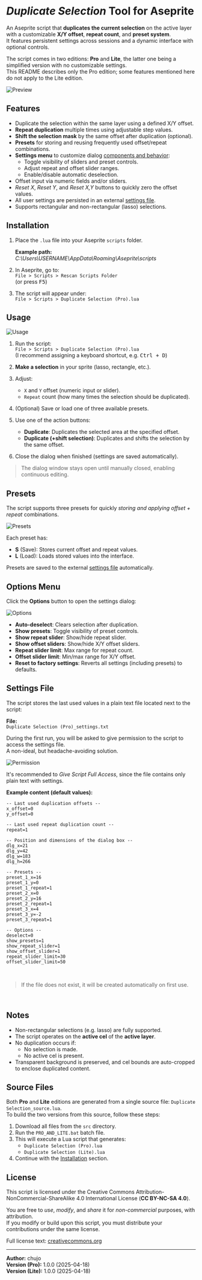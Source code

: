 # _Duplicate Selection_ Tool for Aseprite

An Aseprite script that **duplicates the current selection** on the active layer with a customizable **X/Y offset**, **repeat count**, and **preset system**.<br>
It features persistent settings across sessions and a dynamic interface with optional controls.

The script comes in two editions: **Pro** and **Lite**, the latter one being a simplified version with no customizable settings.<br>
This README describes only the Pro edition; some features mentioned here do not apply to the Lite edition.

![Preview](_readme/preview.png "Dialog box of the script")


## Features

- Duplicate the selection within the same layer using a defined X/Y offset.
- **Repeat duplication** multiple times using adjustable step values.
- **Shift the selection mask** by the same offset after duplication (optional).
- **Presets** for storing and reusing frequently used offset/repeat combinations.
- **Settings menu** to customize dialog [components and behavior](#options-menu):
    - Toggle visibility of sliders and preset controls.
    - Adjust repeat and offset slider ranges.
    - Enable/disable automatic deselection.
- Offset input via numeric fields and/or sliders.
- _Reset X_, _Reset Y_, and _Reset X,Y_ buttons to quickly zero the offset values.
- All user settings are persisted in an external [settings file](#settings-file).
- Supports rectangular and non-rectangular (lasso) selections.


## Installation

1. Place the `.lua` file into your Aseprite `scripts` folder.

    **Example path:**  
    _C:\Users\USERNAME\AppData\Roaming\Aseprite\scripts_

2. In Aseprite, go to:  
`File > Scripts > Rescan Scripts Folder` <br>
(or press <kbd>F5</kbd>)

3. The script will appear under:  
`File > Scripts > Duplicate Selection (Pro).lua`


## Usage

![Usage](_readme/usage.gif "Example usage")

1. Run the script:  
   `File > Scripts > Duplicate Selection (Pro).lua`<br>
   (I recommend assigning a keyboard shortcut, e.g. <kbd>Ctrl + D</kbd>)
2. **Make a selection** in your sprite (lasso, rectangle, etc.).
3. Adjust:
   - `X` and `Y` offset (numeric input or slider).
   - `Repeat` count (how many times the selection should be duplicated).
4. (Optional) Save or load one of three available presets.

4. Use one of the action buttons:
    - **Duplicate**: Duplicates the selected area at the specified offset.
    - **Duplicate (+shift selection)**: Duplicates and shifts the selection by the same offset.
6. Close the dialog when finished (settings are saved automatically).
  

> The dialog window stays open until manually closed, enabling continuous editing.


## Presets

The script supports three presets for quickly _storing and applying offset + repeat_ combinations.

![Presets](_readme/presets.png "Three configurable presets")

Each preset has:

- **S** (Save): Stores current offset and repeat values.
- **L** (Load): Loads stored values into the interface.

Presets are saved to the external [settings file](#settings-file) automatically.


## Options Menu

Click the **Options** button to open the settings dialog:

![Options](_readme/options.png "Settings dialog")

- **Auto-deselect**: Clears selection after duplication.
- **Show presets**: Toggle visibility of preset controls.
- **Show repeat slider**: Show/hide repeat slider.
- **Show offset sliders**: Show/hide X/Y offset sliders.
- **Repeat slider limit**: Max range for repeat count.
- **Offset slider limit**: Min/max range for X/Y offset.
- **Reset to factory settings**: Reverts all settings (including presets) to defaults.


## Settings File

The script stores the last used values in a plain text file located next to the script:

**File:**  
`Duplicate Selection (Pro)_settings.txt`

During the first run, you will be asked to give permission to the script to access the settings file.<br>
A non-ideal, but headache-avoiding solution.

![Permission](_readme/access.png "Allow access to settings")

It's recommended to _Give Script Full Access_, since the file contains only plain text with settings.

**Example content (default values):**  
```pre
-- Last used duplication offsets --
x_offset=0
y_offset=0

-- Last used repeat duplication count --
repeat=1

-- Position and dimensions of the dialog box --
dlg_x=21
dlg_y=42
dlg_w=183
dlg_h=266

-- Presets --
preset_1_x=16
preset_1_y=0
preset_1_repeat=1
preset_2_x=0
preset_2_y=16
preset_2_repeat=1
preset_3_x=4
preset_3_y=-2
preset_3_repeat=1

-- Options --
deselect=0
show_presets=1
show_repeat_slider=1
show_offset_slider=1
repeat_slider_limit=30
offset_slider_limit=50
```
<br>

> If the file does not exist, it will be created automatically on first use.

<br>

## Notes

- Non-rectangular selections (e.g. lasso) are fully supported.
- The script operates on the **active cel** of the **active layer**.
- No duplication occurs if:
    - No selection is made.
    - No active cel is present.
- Transparent background is preserved, and cel bounds are auto-cropped to enclose duplicated content.


## Source Files

Both **Pro** and **Lite** editions are generated from a single source file: `Duplicate Selection_source.lua`.<br>
To build the two versions from this source, follow these steps:

1. Download all files from the `src` directory.
2. Run the `PRO_AND_LITE.bat` batch file.
3. This will execute a Lua script that generates:
    - `Duplicate Selection (Pro).lua`
    - `Duplicate Selection (Lite).lua`
4. Continue with the [Installation](#installation) section.


## License

This script is licensed under the Creative Commons Attribution-NonCommercial-ShareAlike 4.0 International License (**CC BY-NC-SA 4.0**).

You are free to _use_, _modify_, and _share_ it for _non-commercial_ purposes, with attribution.  
If you modify or build upon this script, you must distribute your contributions under the same license.

Full license text: [creativecommons.org](https://creativecommons.org/licenses/by-nc-sa/4.0/)

---

**Author:** chujo<br>
**Version (Pro):** 1.0.0 (2025-04-18)<br>
**Version (Lite):** 1.0.0 (2025-04-18)
